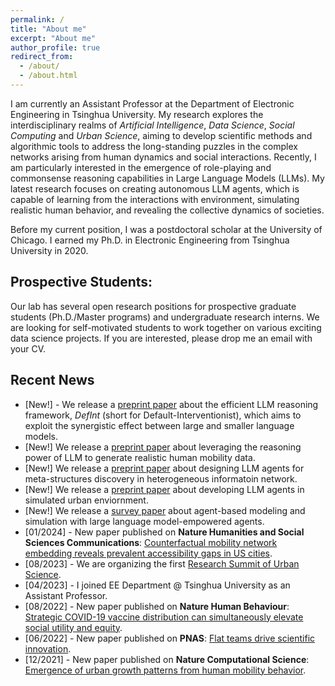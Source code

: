```yaml
---
permalink: /
title: "About me"
excerpt: "About me"
author_profile: true
redirect_from: 
  - /about/
  - /about.html
---
```


I am currently an Assistant Professor at the Department of Electronic Engineering in Tsinghua University. My research explores the interdisciplinary realms of *Artificial Intelligence*, *Data Science*, *Social Computing* and *Urban Science*, aiming to develop scientific methods and algorithmic tools to address the long-standing puzzles in the complex networks arising from human dynamics and social interactions. Recently, I am particularly interested in the emergence of role-playing and commonsense reasoning capabilities in Large Language Models (LLMs). My latest research focuses on creating autonomous LLM agents, which is capable of learning from the interactions with environment, simulating realistic human behavior, and revealing the collective dynamics of societies. 

Before my current position, I was a postdoctoral scholar at the University of Chicago. I earned my Ph.D. in Electronic Engineering from Tsinghua University in 2020.

## Prospective Students:
Our lab has several open research positions for prospective graduate students (Ph.D./Master programs) and undergraduate research interns. We are looking for self-motivated students to work together on various exciting data science projects. If you are interested, please drop me an email with your CV. 

## Recent News
- \[New!\] - We release a [preprint paper](https://arxiv.org/abs/2402.02563) about the efficient LLM reasoning framework, *DefInt* (short for Default-Interventionist), which aims to exploit the synergistic effect between large and smaller language models.
- \[New!\] We release a [preprint paper](https://arxiv.org/abs/2402.09836) about leveraging the reasoning power of LLM to generate realistic human mobility data.
- \[New!\] We release a [preprint paper](https://arxiv.org/abs/2402.09836) about designing LLM agents for meta-structures discovery in heterogeneous informatoin network.
- \[New!\] We release a [preprint paper](https://arxiv.org/abs/2312.11813) about developing LLM agents in simulated urban enviornment.
- \[New!\] We release a [survey paper](https://arxiv.org/abs/2312.11970) about agent-based modeling and simulation with large language model-empowered agents.
- \[01/2024\] - New paper published on **Nature Humanities and Social Sciences Communications**: [Counterfactual mobility network embedding reveals prevalent accessibility gaps in US cities](https://www.nature.com/articles/s41599-023-02570-5).
- \[08/2023\] - We are organizing the first [Research Summit of Urban Science](https://fi.ee.tsinghua.edu.cn/RSUSHD2023/).
- \[04/2023\] - I joined EE Department @ Tsinghua University as an Assistant Professor.
- \[08/2022\] - New paper published on **Nature Human Behaviour**: [Strategic COVID-19 vaccine distribution can simultaneously elevate social utility and equity](https://www.nature.com/articles/s41562-022-01429-0).
- \[06/2022\] - New paper published on **PNAS**: [Flat teams drive scientific innovation](https://www.pnas.org/doi/abs/10.1073/pnas.2200927119).
- \[12/2021\] - New paper published on **Nature Computational Science**: [Emergence of urban growth patterns from human mobility behavior](https://www.nature.com/articles/s43588-021-00160-6).
